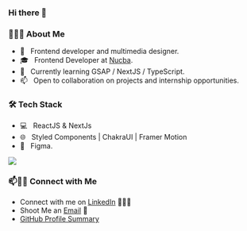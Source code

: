 ### Hi there 👋

<!--
**nylzen/nylzen** is a ✨ _special_ ✨ repository because its `README.md` (this file) appears on your GitHub profile.

Here are some ideas to get you started:

- 🔭 I’m currently working on ...
- 🌱 I’m currently learning ...
- 👯 I’m looking to collaborate on ...
- 🤔 I’m looking for help with ...
- 💬 Ask me about ...
- 📫 How to reach me: ...
- 😄 Pronouns: ...
- ⚡ Fun fact: ...
-->

<h3> 👨🏻‍💻 About Me </h3>

- 🤔 &nbsp; Frontend developer and multimedia designer.
- 🎓 &nbsp; Frontend Developer at [Nucba](https://nucba.com.ar/).
- 🌱 &nbsp; Currently learning GSAP / NextJS / TypeScript.
- 📫 &nbsp; Open to collaboration on projects and internship opportunities.

<h3>🛠 Tech Stack</h3>

- 💻 &nbsp; ReactJS & NextJs
- 🌐 &nbsp; Styled Components | ChakraUI | Framer Motion
- 🔧 &nbsp; Figma.


![](https://laurencteffeau.files.wordpress.com/2020/07/firecomputergliphy.gif)


### 📫🤝🏻 Connect with Me

 - Connect with me on [LinkedIn](https://www.linkedin.com/in/nelsontugores/) 👨🏻‍💻
 - Shoot Me an [Email](mailto:tugoresn@gmail.com) 💌
 - [GitHub Profile Summary](https://profile-summary-for-github.com/user/nylzen)
